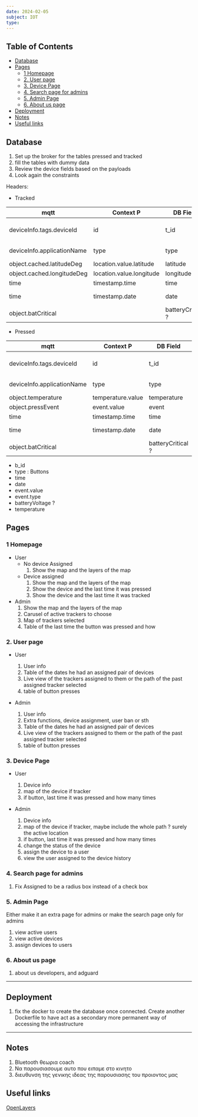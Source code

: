 ```yaml
---
date: 2024-02-05
subject: IOT
type:
---
```


## Table of Contents

- [Database](#database)
- [Pages](#pages)
  - [1 Homepage](#1-homepage)
  - [2. User page](#2-user-page)
  - [3. Device Page](#3-device-page)
  - [4. Search page for admins](#4-search-page-for-admins)
  - [5. Admin Page](#5-admin-page)
  - [6. About us page](#6-about-us-page)
- [Deployment](#deployment)
- [Notes](#notes)
- [Useful links](#useful-links)

## Database

1. Set up the broker for the tables pressed and tracked
2. fill the tables with dummy data
3. Review the device fields based on the payloads
4. Look again the constraints

Headers:

- Tracked

| mqtt                       | Context P                | DB Field          | Example                  |
| -------------------------- | ------------------------ | ----------------- | ------------------------ |
| deviceInfo.tags.deviceId   | id                       | t_id              | digital-matter-oyster3:1 |
| deviceInfo.applicationName | type                     | type              | Asset Tracking           |
| object.cached.latitudeDeg  | location.value.latitude  | latitude          | 38.2882484               |
| object.cached.longitudeDeg | location.value.longitude | longitude         | 21.7887801               |
| time                       | timestamp.time           | time              | 12:00:00                 |
| time                       | timestamp.date           | date              | 2021-08-25               |
| object.batCritical         |                          | batteryCritical ? | null                     |

- Pressed

| mqtt                       | Context P         | DB Field          | Example                  |
| -------------------------- | ----------------- | ----------------- | ------------------------ |
| deviceInfo.tags.deviceId   | id                | t_id              | digital-matter-oyster3:1 |
| deviceInfo.applicationName | type              | type              | Asset Tracking           |
| object.temperature         | temperature.value | temperature       | 21.7                     |
| object.pressEvent          | event.value       | event             | 00                       |
| time                       | timestamp.time    | time              | 12:00:00                 |
| time                       | timestamp.date    | date              | 2021-08-25               |
| object.batCritical         |                   | batteryCritical ? | null                     |

- b_id
- type : Buttons
- time
- date
- event.value
- event.type
- batteryVoltage ?
- temperature

## Pages

### 1 Homepage

- User
  - No device Assigned
    1. Show the map and the layers of the map
  - Device assigned
    1. Show the map and the layers of the map
    2. Show the device and the last time it was pressed
    3. Show the device and the last time it was tracked
- Admin
  1. Show the map and the layers of the map
  2. Carusel of active trackers to choose
  3. Map of trackers selected
  4. Table of the last time the button was pressed and how

### 2. User page

- User

  1. User info
  2. Table of the dates he had an assigned pair of devices
  3. Live view of the trackers assigned to them or the path of the past assigned tracker selected
  4. table of button presses

- Admin
  1. User info
  2. Extra functions, device assignment, user ban or sth
  3. Table of the dates he had an assigned pair of devices
  4. Live view of the trackers assigned to them or the path of the past assigned tracker selected
  5. table of button presses

### 3. Device Page

- User

  1. Device info
  2. map of the device if tracker
  3. if button, last time it was pressed and how many times

- Admin
  1. Device info
  2. map of the device if tracker, maybe include the whole path ? surely the active location
  3. if button, last time it was pressed and how many times
  4. change the status of the device
  5. assign the device to a user
  6. view the user assigned to the device history

### 4. Search page for admins

1. Fix Assigned to be a radius box instead of a check box

### 5. Admin Page

Either make it an extra page for admins or make the search page only for admins

1. view active users
2. view active devices
3. assign devices to users

### 6. About us page

1. about us developers, and adguard

---

## Deployment

1. fix the docker to create the database once connected. Create another Dockerfile to have act as a secondary more permanent way of accessing the infrastructure

---

## Notes

1. Bluetooth θεωρια coach
2. Να παρουσιασουμε αυτο που ειπαμε στο κινητο
3. διευθυνση της γενικης ιδεας της παρουσιασης του προιοντος μας

## Useful links

[OpenLayers](https://openlayers.org/en/latest/apidoc/)
